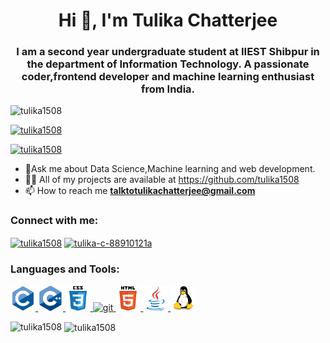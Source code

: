 <h1 align="center">Hi 👋, I'm Tulika Chatterjee</h1>
<h3 align="center">I am a second year undergraduate student at IIEST Shibpur in the department of Information Technology. A passionate coder,frontend developer and machine learning enthusiast from India.</h3>

<p align="left"> <img src="https://komarev.com/ghpvc/?username=tulika1508&label=Profile%20views&color=0e75b6&style=flat" alt="tulika1508" /> </p>

<p align="left"> <a href="https://github.com/ryo-ma/github-profile-trophy"><img src="https://github-profile-trophy.vercel.app/?username=tulika1508" alt="tulika1508" /></a> </p>

<p align="left"> <a href="https://twitter.com/tulika1508" target="blank"><img src="https://img.shields.io/twitter/follow/tulika1508?logo=twitter&style=for-the-badge" alt="tulika1508" /></a> </p>

* 💬Ask me about Data Science,Machine learning and web development.
* 👨‍💻 All of my projects are available at https://github.com/tulika1508
* 📫 How to reach me **talktotulikachatterjee@gmail.com**

<h3 align="left">Connect with me:</h3>
<p align="left">
<a href="https://twitter.com/tulika1508" target="blank"><img align="center" src="https://raw.githubusercontent.com/rahuldkjain/github-profile-readme-generator/master/src/images/icons/Social/twitter.svg" alt="tulika1508" height="30" width="40" /></a>
<a href="https://linkedin.com/in/tulika-c-88910121a" target="blank"><img align="center" src="https://raw.githubusercontent.com/rahuldkjain/github-profile-readme-generator/master/src/images/icons/Social/linked-in-alt.svg" alt="tulika-c-88910121a" height="30" width="40" /></a>


</p>

<h3 align="left">Languages and Tools:</h3>
<p align="left"> <a href="https://www.cprogramming.com/" target="_blank" rel="noreferrer"> <img src="https://raw.githubusercontent.com/devicons/devicon/master/icons/c/c-original.svg" alt="c" width="40" height="40"/> </a> <a href="https://www.w3schools.com/cpp/" target="_blank" rel="noreferrer"> <img src="https://raw.githubusercontent.com/devicons/devicon/master/icons/cplusplus/cplusplus-original.svg" alt="cplusplus" width="40" height="40"/> </a> <a href="https://www.w3schools.com/css/" target="_blank" rel="noreferrer"> <img src="https://raw.githubusercontent.com/devicons/devicon/master/icons/css3/css3-original-wordmark.svg" alt="css3" width="40" height="40"/> </a> <a href="https://git-scm.com/" target="_blank" rel="noreferrer"> <img src="https://www.vectorlogo.zone/logos/git-scm/git-scm-icon.svg" alt="git" width="40" height="40"/> </a> <a href="https://www.w3.org/html/" target="_blank" rel="noreferrer"> <img src="https://raw.githubusercontent.com/devicons/devicon/master/icons/html5/html5-original-wordmark.svg" alt="html5" width="40" height="40"/> </a> <a href="https://www.java.com" target="_blank" rel="noreferrer"> <img src="https://raw.githubusercontent.com/devicons/devicon/master/icons/java/java-original.svg" alt="java" width="40" height="40"/> </a> <a href="https://www.linux.org/" target="_blank" rel="noreferrer"> <img src="https://raw.githubusercontent.com/devicons/devicon/master/icons/linux/linux-original.svg" alt="linux" width="40" height="40"/> </a> </p>

<p><img align="left" src="https://github-readme-stats.vercel.app/api/top-langs?username=tulika1508&show_icons=true&locale=en&layout=compact" alt="tulika1508" /></p>

<p>&nbsp;<img align="center" src="https://github-readme-stats.vercel.app/api?username=tulika1508&show_icons=true&locale=en" alt="tulika1508" /></p>
